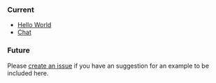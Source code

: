 ### Current ###
  * [Hello World](ExampleHelloWorld.md)
  * [Chat](ExampleChat.md)

### Future ###
Please [create an issue](https://code.google.com/p/organics/issues/entry) if you have an suggestion for an example to be included here.